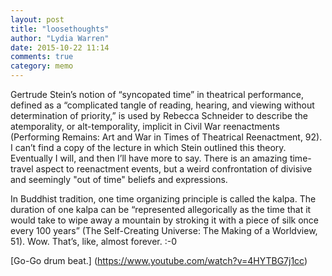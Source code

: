 ```yaml
---
layout: post
title: "loosethoughts"
author: "Lydia Warren"
date: 2015-10-22 11:14
comments: true
category: memo
---
```


Gertrude Stein’s notion of “syncopated time” in theatrical performance, defined as a “complicated tangle of reading, hearing, and viewing without determination of priority,” is used by Rebecca Schneider to describe the atemporality, or alt-temporality, implicit in Civil War reenactments (Performing Remains: Art and War in Times of Theatrical Reenactment, 92). I can’t find a copy of the lecture in which Stein outlined this theory. Eventually I will, and then I’ll have more to say. There is an amazing time-travel aspect to reenactment events, but a weird confrontation of divisive and seemingly "out of time" beliefs and expressions.

In Buddhist tradition, one time organizing principle is called the kalpa. The duration of one kalpa can be “represented allegorically as the time that it would take to wipe away a mountain by stroking it with a piece of silk once every 100 years” (The Self-Creating Universe: The Making of a Worldview, 51). Wow. That’s, like, almost forever. :-0

[Go-Go drum beat.] (https://www.youtube.com/watch?v=4HYTBG7j1cc)
